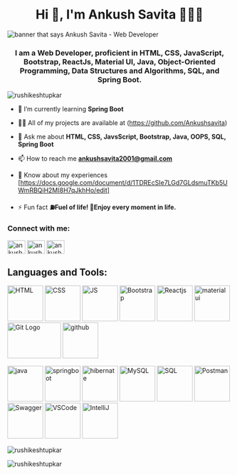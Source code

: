 <h1 align="center">Hi 👋, I'm Ankush Savita 👩🏾‍💻</h1>
<img src="https://www.canva.com/design/DAFsAR8WhaE/Zu_D_dIP96z_oc4QRZioYA/edit?utm_content=DAFsAR8WhaE&utm_campaign=designshare&utm_medium=link2&utm_source=sharebutton" alt="banner that says Ankush Savita - Web Developer">
<h3 align="center">I am a Web Developer, proficient in HTML, CSS, JavaScript, Bootstrap, ReactJs, Material UI, Java, Object-Oriented Programming, Data Structures and Algorithms, SQL, and Spring Boot.</h3>

<p align="left"> <img src="https://komarev.com/ghpvc/?username=rushikeshtupkar&label=Profile%20views&color=0e75b6&style=flat" alt="rushikeshtupkar" /> </p>

- 🌱 I’m currently learning **Spring Boot**

- 👨‍💻 All of my projects are available at (https://github.com/Ankushsavita)

- 💬 Ask me about **HTML, CSS, JavsScript, Bootstrap, Java, OOPS, SQL, Spring Boot**

- 📫 How to reach me **ankushsavita2001@gmail.com**

- 📄 Know about my experiences [https://docs.google.com/document/d/1TDREcSIe7LGd7GLdsmuTKb5UWmRBQiH2MI8H7qJkhHo/edit]

- ⚡ Fun fact **⛽Fuel of life! 🕺Enjoy every moment in life.**

<h3 align="left">Connect with me:</h3>
<p align="left">
<a href="https://www.linkedin.com/in/ankushsavita/" target="blank"><img align="center" src="https://raw.githubusercontent.com/rahuldkjain/github-profile-readme-generator/master/src/images/icons/Social/linked-in-alt.svg" alt="ankush savita" height="30" width="40" /></a>
<a href="https://www.hackerrank.com/ankushsavita2001?hr_r=1" target="blank"><img align="center" src="https://raw.githubusercontent.com/rahuldkjain/github-profile-readme-generator/master/src/images/icons/Social/hackerrank.svg" alt="ankush savita" height="30" width="40" /></a>
<a href="https://leetcode.com/ankushsavita2001/" target="blank"><img align="center" src="https://raw.githubusercontent.com/rahuldkjain/github-profile-readme-generator/master/src/images/icons/Social/leet-code.svg" alt="ankush savita" height="30" width="40" /></a>
</p>




<h2 align="centre">Languages and Tools:</h2>
<p> 
  <img alt="HTML" height="80" src="http://1.bp.blogspot.com/-NGHwBncyA68/UiMm_8b2ZUI/AAAAAAAAAnA/17OGXCKI4zE/s1600/Logo+HTML5.JPG">
  <img alt="CSS" height="80" src="https://2.bp.blogspot.com/-u7D-CIDmuzE/XHSaUZ74evI/AAAAAAAASEw/tDY0LYG-Ra4rMlSUi9BLioDgT5WT5MUOwCLcBGAs/s1600/CSS%2B3.png">
  <img alt="JS" height="80" src="https://tse3.mm.bing.net/th?id=OIP.u_Qa4LpkYnXQlmiIP4kMnwHaEo&pid=Api&P=0&h=220">
  <img alt="Bootstrap" height="80" src="https://tse1.mm.bing.net/th?id=OIP.ayNMNMZCeZz5XcdiaaPRtgHaHa&pid=Api&P=0&h=220">
  <img alt="Reactjs" height="80" src="https://clipground.com/images/react-logo-png-9.png">
  <img alt="material ui" height="80" src="https://tse1.mm.bing.net/th?id=OIP.rpiHSO8j5Ng9dzobkcvAkQHaHa&pid=Api&P=0&h=220">
   <img alt="Git Logo" height="80" width="120" src="https://tse4.mm.bing.net/th?id=OIP.0xw7uJGDLpEBSF7h889jbAHaHa&pid=Api&P=0&h=220">
  <img alt="github" height="80" src="https://tse3.mm.bing.net/th?id=OIP.ckeUFk-yid0vfWnd56w7wAHaHa&pid=Api&P=0&h=220">
</p>
<p>
  <img alt="java" height="80" src="https://tse3.mm.bing.net/th?id=OIP.Vp60JtW1D7LOTMwoIbzInwHaHa&pid=Api&P=0&h=220">
  <img alt="springboot" height="80" src="https://tse2.mm.bing.net/th?id=OIP.LZUISlcbywOrDrea8ab-NwHaFj&pid=Api&P=0&h=220">
  <img alt="hibernate" height="80" src="https://tse3.mm.bing.net/th?id=OIP.DKALLuoXqr30Sc7Gvcc6cAAAAA&pid=Api&P=0&h=220">
  <img alt="MySQL" height="80" src="https://tse1.mm.bing.net/th?id=OIP.lIIc_svaWdGdEJuEk7TBlgHaHa&pid=Api&P=0&h=220">
  <img alt="SQL" height="80" src="https://tse3.mm.bing.net/th?id=OIP.9Nm6mKz8DpFlBSlB4_2rGQHaFy&pid=Api&P=0&h=220">
 <img alt="Postman" height="80" src="https://tse4.mm.bing.net/th?id=OIP.p5-4tDI51rncm6_B3XEjXAHaHa&pid=Api&P=0&h=220">
  <img alt="Swagger" height="80" src="https://tse2.mm.bing.net/th?id=OIP.lLk42nYLkpFntb9OO7W9mAHaHm&pid=Api&P=0&h=220">
  <img alt="VSCode" height="80" src="https://tse1.mm.bing.net/th?id=OIP.sSB0GRcY7Qiq9TG2T9x8uwAAAA&pid=Api&P=0&h=220">
    <img alt="IntelliJ" height="80" src="https://tse4.mm.bing.net/th?id=OIP.UzuXKpdNcdm6WR3dgLplpgHaFG&pid=Api&P=0&h=220">
</p>

<p><img align="center" src="https://github-readme-stats.vercel.app/api/top-langs?username=rushikeshtupkar&show_icons=true&locale=en&layout=compact" alt="rushikeshtupkar" /></p>

<p><img align="center" src="https://github-readme-streak-stats.herokuapp.com/?user=rushikeshtupkar&" alt="rushikeshtupkar" /></p>
